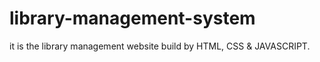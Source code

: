 # library-management-system
it is the library management website build by HTML, CSS &amp; JAVASCRIPT.
